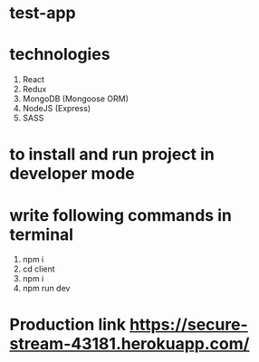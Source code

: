 # test-app

# technologies 
 1. React
 2. Redux
 3. MongoDB (Mongoose ORM)
 4. NodeJS (Express)
 5. SASS
 


# to install and run project in developer mode
# write following commands in terminal

1. npm i
2. cd client
3. npm i
4. npm run dev


# Production link https://secure-stream-43181.herokuapp.com/

